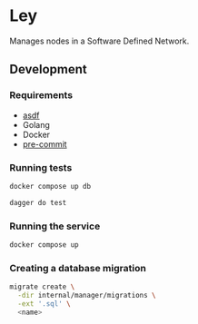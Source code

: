 # Ley

Manages nodes in a Software Defined Network.

## Development

### Requirements

* [asdf](https://asdf-vm.com/)
* Golang
* Docker
* [pre-commit](http://pre-commit.com/)

### Running tests

```bash
docker compose up db
```

```bash
dagger do test
```

### Running the service

```bash
docker compose up
```

### Creating a database migration

```bash
migrate create \
  -dir internal/manager/migrations \
  -ext '.sql' \
  <name>
```
